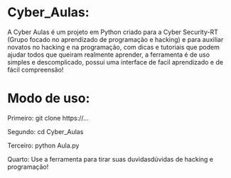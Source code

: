 # Cyber_Aulas:

 A Cyber Aulas é um projeto em Python criado para a Cyber Security-RT (Grupo focado no aprendizado de programação e hacking) e para auxiliar novatos no hacking e na programação, com dicas e tutoriais que podem ajudar todos que queiram realmente aprender, a ferramenta é de uso simples e descomplicado, possui uma interface de facil aprendizado e de fácil compreensão!

# Modo de uso:

Primeiro: git clone https://...

Segundo: cd Cyber_Aulas

Terceiro: python Aula.py 

Quarto: Use a ferramenta para tirar suas duvidasdúvidas de hacking e programação!
